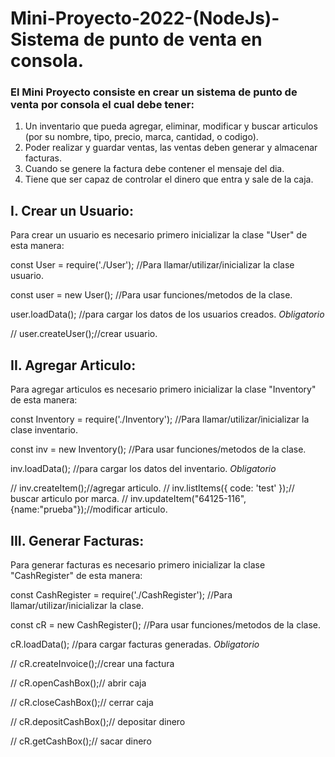 # Mini-Proyecto-2022-(NodeJs)-Sistema de punto de venta en consola.

### El Mini Proyecto consiste en crear un sistema de punto de venta por consola el cual debe tener:
1. Un inventario que pueda agregar, eliminar, modificar y buscar articulos (por su nombre, tipo, precio, marca, cantidad, o codigo).
2. Poder realizar y guardar ventas, las ventas deben generar y almacenar facturas. 
5. Cuando se genere la factura debe contener el mensaje del dia.
4. Tiene que ser capaz de controlar el dinero que entra y sale de la caja.


## I. Crear un Usuario:
Para crear un usuario es necesario primero inicializar la clase "User" de esta manera: 

const User = require('./User'); //Para llamar/utilizar/inicializar la clase usuario.

const user = new User(); //Para usar funciones/metodos de la clase.

user.loadData(); //para cargar los datos de los usuarios creados. *Obligatorio*

// user.createUser();//crear usuario.

## II. Agregar Articulo:
Para agregar articulos es necesario primero inicializar la clase "Inventory" de esta manera: 

const Inventory = require('./Inventory'); //Para llamar/utilizar/inicializar la clase inventario.

const inv = new Inventory(); //Para usar funciones/metodos de la clase.

inv.loadData(); //para cargar los datos del inventario. *Obligatorio*

// inv.createItem();//agregar articulo.
// inv.listItems({ code: 'test' });// buscar articulo por marca.
// inv.updateItem("64125-116", {name:"prueba"});//modificar articulo.


## III. Generar Facturas:
Para generar facturas es necesario primero inicializar la clase "CashRegister" de esta manera: 

const CashRegister = require('./CashRegister'); //Para llamar/utilizar/inicializar la clase.

const cR = new CashRegister(); //Para usar funciones/metodos de la clase.

cR.loadData(); //para cargar facturas generadas. *Obligatorio*

// cR.createInvoice();//crear una factura

// cR.openCashBox();// abrir caja

// cR.closeCashBox();// cerrar caja

// cR.depositCashBox();// depositar dinero

// cR.getCashBox();// sacar dinero
